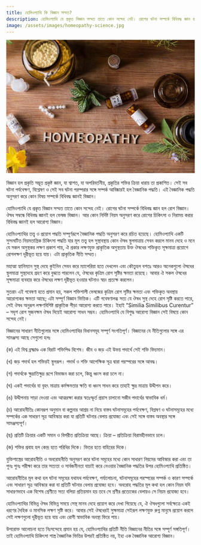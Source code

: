 ```yaml
---
title: হোমিওপ্যাথি কি বিজ্ঞান সম্মত?
description: হোমিওপ্যাথি যে প্রকৃত বিজ্ঞান সম্মত তাতে কোন সন্দেহ নেই। রোগের ঘটনা সম্পর্কে বিধিবদ্ধ জ্ঞান হল রোগ বিজ্ঞান। ঔষধ সম্বন্ধে বিধিবদ্ধ জ্ঞানই হল ভেষজ বিজ্ঞান। আর কোন নির্দিষ্ট নিয়ম অনুসরণ করে রোগের চিকিৎসা ও নিরাময় করার বিধিবদ্ধ জ্ঞানই হল আরোগ্য বিজ্ঞান।
image: /assets/images/homeopathy-science.jpg
---
```

![হোমিওপ্যাথি কি বিজ্ঞান সম্মত](/assets/images/homeopathy-science.jpg)

বিজ্ঞান হল প্রকৃতি সম্ভূত প্রকৃষ্ট জ্ঞান, যা শ্বাশত, যা অপরিবর্তনীয়, প্রকৃতির শক্তির ক্রিয়া ধারায় তা প্রকাশিত। সেই সব ঘটনা পর্যবেক্ষণ, বিশ্লেষণ ও সেই সব ঘটনা পরম্পরার সঙ্গে সম্পর্ক আবিষ্কারই হল বৈজ্ঞানিক পদ্ধতি। এই বৈজ্ঞানিক পদ্ধতি অনুসরণ করে কোন বিষয় সম্পর্কে বিধিবদ্ধ জ্ঞানই বিজ্ঞান।

হোমিওপ্যাথি যে প্রকৃত বিজ্ঞান সম্মত তাতে কোন সন্দেহ নেই। রোগের ঘটনা সম্পর্কে বিধিবদ্ধ জ্ঞান হল রোগ বিজ্ঞান। ঔষধ সম্বন্ধে বিধিবদ্ধ জ্ঞানই হল ভেষজ বিজ্ঞান। আর কোন নির্দিষ্ট নিয়ম অনুসরণ করে রোগের চিকিৎসা ও নিরাময় করার বিধিবদ্ধ জ্ঞানই হল আরোগ্য বিজ্ঞান।

হোমিওপ্যাথির তত্ত্ব ও প্রয়োগ পদ্ধতি সম্পূর্ণরূপে বৈজ্ঞানিক পদ্ধতি অনুসরণ করে রচিত হয়েছে। হোমিওপ্যাথি একটি সুসংঘটিত নিয়মতান্ত্রিক চিকিৎসা পদ্ধতি যার মূল তত্ত্ব হল সুস্থাবস্থায় কোন ঔষধ স্থুলমাত্রায় সেবন করলে মানব দেহে ও মনে যে সকল অসুস্থকর লক্ষণ প্রকাশ পায়, ঐ প্রকার লক্ষণযুক্ত প্রাকৃতিক অসুস্থতায় উক্ত ঔষধের শক্তিকৃত সূক্ষমাত্রা প্রয়োগে রোগলক্ষণ দূরীভূত হয়ে যায়। এটা প্রাকৃতিক নীতি সম্মত।

মহাত্মা হ্যানিম্যান সুস্থ দেহে কুইনিন সেবন করে ম্যালেরিয়া হতে দেখলেন এবং কৌতুহল বশতঃ আরও অনেকগুলো ঔষধের স্থুলমাত্রা সুস্থদেহে গ্রহণ করে বুঝতে পারলেন যে, ঔষধের কৃত্রিম রোগ সৃষ্টির ক্ষমতা রয়েছে। আবার ঐ সকল ঔষধের সূক্ষমাত্রা ব্যবহার করে ঔষধের লক্ষণ দূরীভূত হওয়ার ঘটনাও স্বয়ং প্রত্যক্ষ করলেন।

সুতরাং এই গবেষণা হতে প্রমান হয়, সকল শক্তিশালী ভেষজের কৃত্রিম রোগ সৃষ্টির ক্ষমতা এবং শক্তিকৃত অবস্থায় আরোগ্যকর ক্ষমতা আছে; এটা সম্পূর্ণ বিজ্ঞান ভিত্তিক। এটি গবেষণালব্ধ সত্য যে ঔষধ সুস্থ দেহে রোগ সৃষ্টি করতে পারে, সেই ঔষধ অনুরূপ লক্ষণবিশিষ্ট প্রাকৃতিক পীড়া আরোগ্য করতে পারে। ইহাই “Similia Similibus Curentur” – সদৃশ রোগ সৃজনক্ষম ঔষধ দিয়েই আরোগ্য সাধন সম্ভব। হোমিওপ্যাথি যে বিশুদ্ধ আরোগ্য বিজ্ঞান সেই বিষয়ে কোন সন্দেহ নেই।

বিজ্ঞানের সাধারণ নীতিগুলোর সঙ্গে হোমিওপ্যাথির বিধানসমূহ সম্পূর্ণ সংগতিপূর্ণ। বিজ্ঞানের যে নীতিগুলোর সঙ্গে এর সামঞ্জস্য আছে সেগুলো হলঃ

(ক) এই বিশ্ব ব্রক্ষ্মাণ্ড এক বিরাট শক্তিপিণ্ড বিশেষ। জীব ও জড় এই উভয় পদার্থে সেই শক্তি বিদ্যমান।

(খ) জড় পদার্থ হল শক্তিরই স্থুলরূপ। পদার্থ ও শক্তি আপেক্ষিক সূত্র দ্বারা পরস্পরের সঙ্গে আবদ্ধ।

(গ) পদার্থকে ক্ষুদ্রাতিক্ষুদ্র রূপে বিভাজন করা চলে, কিন্তু ধ্বংস করা চলে না।

(ঘ) একই পদার্থের যা বৃহৎ মাত্রায় কর্মক্ষমতার ক্ষতি বা ধ্বংস সাধন করে তাহাই ক্ষুদ্র মাত্রায় উদ্দীপন করে।

(ঙ) উদ্দীপনায় সাড়া দেওয়া এবং আত্মরক্ষা করার স্বতঃস্ফূর্ত প্রয়াস চালানো সজীব পদার্থের স্বাভাবিক ধর্ম।

(চ) আরোহনীতিঃ কোনরূপ অনুমান বা কল্পনার আশ্রয় না নিয়ে বাস্তব ঘটনাসমূহের পর্যবেক্ষণ, বিশ্লষণ ও ঘটনাসমূহের মধ্যে সম্পর্কের এক সাধারণ সূত্র আবিস্কার করা যা প্রতিটি ঘটনার বেলায় প্রযোজ্য এবং সেই সঙ্গে বাস্তব অবস্থার সঙ্গে সামঞ্জস্যপূর্ণ।

(ছ) প্রতিটি ক্রিয়ার একটি সমান ও বিপরীত প্রতিক্রিয়া আছে। ক্রিয়া – প্রতিক্রিয়া বিরামহীনভাবে চলে।

(জ) শক্তির প্রবাহ হল কেন্দ্র হতে পরিধির দিকে। ভিতর হতে বাহিরের দিকে।

যুক্তিশাস্ত্রের আরোহনীতি ও অবরোহনীতি অনুসরণ করে ঘটনা সমূহের মধ্যে কোন সাধারণ নিয়মের আবিস্কার করা এবং তা পুনঃ পুনঃ পরীক্ষা করে তার সত্যতা ও সার্বজনীনতা যাচাই করে নেওয়ার বৈজ্ঞানিক পদ্ধতির উপর হোমিওপ্যাথি প্রতিষ্ঠিত।

আরোহনীতির মূল কথা হল ঘটনা সমূহের যথাযথ পর্যবেক্ষণ, পর্যালোচনা, ঘটনাসমূহের পরস্পরের সম্পর্ক ও কারণ সম্পর্কে এবং সাধারণ সূত্র আবিস্কার করা যা প্রতিটি ঘটনার বেলায় প্রযোজ্য হবে। অবরোহ পদ্ধতির মূল কথা হল কোন নিয়ম যদি সাধারণভাবে এক বিশেষ শ্রেণীতে সত্য বলিয়া প্রতিয়মান হয় তবে সে শ্রণীর প্রত্যেকের বেলায়ও সে নিয়ম প্রযোজ্য হবে।

হোমিওপ্যাথির বিভিন্ন ঔষধ বিভিন্ন সময়ে সেস্থ মানব দেহে প্রয়োগ করে দেখা গিয়েছে যে, ঐ ঔষধগুলো সর্বক্ষেত্রে একই ধরণের দৈহিক ও মানসিক লক্ষণ সৃষ্টি করে। আবার সেই ঔষধেরই সুক্ষমাত্রা সেইরূপ লক্ষণযুক্ত রুগ্ন মানুষে প্রয়োগ করলে সেই লক্ষণগুলো দূরীভূত হয়ে যায় এবং রোগী স্বাভাবিক অবস্থা ফিরে পায়।

উপরোক্ত আলোচনা হতে নিঃসন্দেহে প্রমান হয় যে, হোমিওপ্যাথির প্রতিটি নীতি বিজ্ঞানের নীতির সঙ্গে সম্পূর্ণ সঙ্গতিপূর্ণ। তাই হোমিওপ্যাথি চিকিৎসা শাস্ত্র বৈজ্ঞানিক ভিত্তির উপরই প্রতিষ্ঠিত নয়, ইহা এক বৈজ্ঞানিক আরোগ্য বিজ্ঞান।
